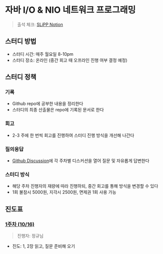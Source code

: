 # 자바 I/O & NIO 네트워크 프로그래밍

> 출석 체크: [SLiPP Notion](https://www.notion.so/I-O-NIO-edc9de844e1040e9b4f8c3ac6a460dfd)

## 스터디 방법

- 스터디 시간: 매주 월요일 8-10pm
- 스터디 장소: 온라인 (중간 회고 때 오프라인 진행 여부 결정 예정)
  
## 스터디 정책

### 기록

- Github repo에 공부한 내용을 정리한다
- 스터디의 최종 산출물은 repo에 기록된 문서로 한다

### 회고

- 2-3 주에 한 번씩 회고를 진행하여 스터디 진행 방식을 개선해 나간다

### 질의응답

- [Github Discussion](https://github.com/slippStudy/java-network-study/discussions)에 각 주차별 디스커션을 열어 질문 및 자유롭게 답변한다

### 스터디 방식

- 해당 주차 진행자의 재량에 따라 진행하되, 중간 회고를 통해 방식을 변경할 수 있다
- 1회 불참시 5000원, 지각시 2500원, 면제권 1회 사용 가능

## 진도표

### [1주차 (10/16)](https://github.com/slippStudy/java-network-study/discussions/1)

> 진행자: 정규님

- 진도: 1, 2장 읽고, 질문 준비해 오기
